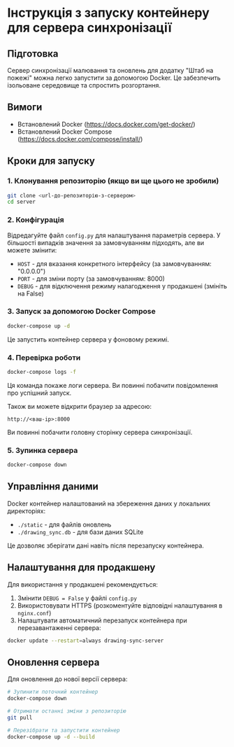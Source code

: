 # Інструкція з запуску контейнеру для сервера синхронізації

## Підготовка

Сервер синхронізації малювання та оновлень для додатку "Штаб на пожежі" можна легко запустити за допомогою Docker. Це забезпечить ізольоване середовище та спростить розгортання.

## Вимоги

- Встановлений Docker (https://docs.docker.com/get-docker/)
- Встановлений Docker Compose (https://docs.docker.com/compose/install/)

## Кроки для запуску

### 1. Клонування репозиторію (якщо ви ще цього не зробили)

```bash
git clone <url-до-репозиторію-з-сервером>
cd server
```

### 2. Конфігурація

Відредагуйте файл `config.py` для налаштування параметрів сервера. У більшості випадків значення за замовчуванням підходять, але ви можете змінити:

- `HOST` - для вказання конкретного інтерфейсу (за замовчуванням: "0.0.0.0")
- `PORT` - для зміни порту (за замовчуванням: 8000)
- `DEBUG` - для відключення режиму налагодження у продакшені (змініть на False)

### 3. Запуск за допомогою Docker Compose

```bash
docker-compose up -d
```

Це запустить контейнер сервера у фоновому режимі.

### 4. Перевірка роботи

```bash
docker-compose logs -f
```

Ця команда покаже логи сервера. Ви повинні побачити повідомлення про успішний запуск.

Також ви можете відкрити браузер за адресою:
```
http://<ваш-ip>:8000
```

Ви повинні побачити головну сторінку сервера синхронізації.

### 5. Зупинка сервера

```bash
docker-compose down
```

## Управління даними

Docker контейнер налаштований на збереження даних у локальних директоріях:

- `./static` - для файлів оновлень
- `./drawing_sync.db` - для бази даних SQLite

Це дозволяє зберігати дані навіть після перезапуску контейнера.

## Налаштування для продакшену

Для використання у продакшені рекомендується:

1. Змінити `DEBUG = False` у файлі `config.py`
2. Використовувати HTTPS (розкоментуйте відповідні налаштування в `nginx.conf`)
3. Налаштувати автоматичний перезапуск контейнера при перезавантаженні сервера:

```bash
docker update --restart=always drawing-sync-server
```

## Оновлення сервера

Для оновлення до нової версії сервера:

```bash
# Зупинити поточний контейнер
docker-compose down

# Отримати останні зміни з репозиторію
git pull

# Перезібрати та запустити контейнер
docker-compose up -d --build
```
